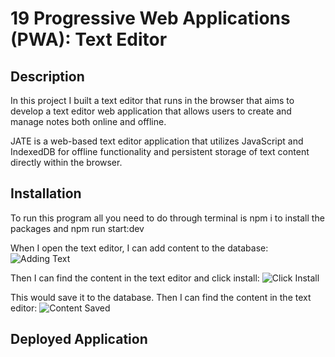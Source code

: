 # 19 Progressive Web Applications (PWA): Text Editor

## Description 

In this project I built a text editor that runs in the browser that aims to develop a text editor web application that allows users to create and manage notes both online and offline.

JATE is a web-based text editor application that utilizes JavaScript and IndexedDB for offline functionality and persistent storage of text content directly within the browser.

## Installation

To run this program all you need to do through terminal is
npm i to install the packages 
and npm run start:dev 

When I open the text editor, I can add content to the database:
![Adding Text](images/Addingtext.png)

Then I can find the content in the text editor and click install:
![Click Install](images/install.png)

This would save it to the database. Then I can find the content in the text editor:
![Content Saved](images/saves.png)


## Deployed Application

